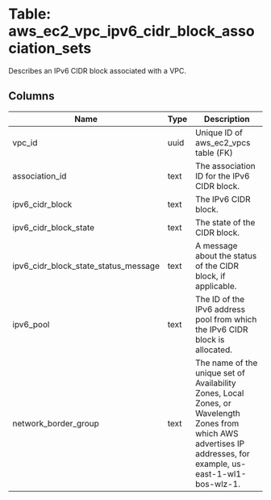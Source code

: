 
# Table: aws_ec2_vpc_ipv6_cidr_block_association_sets
Describes an IPv6 CIDR block associated with a VPC.
## Columns
| Name        | Type           | Description  |
| ------------- | ------------- | -----  |
|vpc_id|uuid|Unique ID of aws_ec2_vpcs table (FK)|
|association_id|text|The association ID for the IPv6 CIDR block.|
|ipv6_cidr_block|text|The IPv6 CIDR block.|
|ipv6_cidr_block_state|text|The state of the CIDR block.|
|ipv6_cidr_block_state_status_message|text|A message about the status of the CIDR block, if applicable.|
|ipv6_pool|text|The ID of the IPv6 address pool from which the IPv6 CIDR block is allocated.|
|network_border_group|text|The name of the unique set of Availability Zones, Local Zones, or Wavelength Zones from which AWS advertises IP addresses, for example, us-east-1-wl1-bos-wlz-1.|
